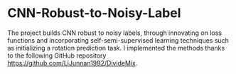 # CNN-Robust-to-Noisy-Label

The project builds CNN robust to noisy labels, through innovating on loss functions and incorporating self-semi-supervised learning techniques such as initializing a rotation prediction task. I implemented the methods thanks to the following GitHub repository https://github.com/LiJunnan1992/DivideMix.
